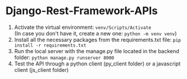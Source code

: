 # Django-Rest-Framework-APIs


1. Activate the virtual environment: `venv/Scripts/Activate`
   <br />
   (In case you don't have it, create a new one: `python -m venv venv`)
2. Install all the necessary packages from the requirements.txt file: `pip install -r requirements.txt`
4. Run the local server with the manage.py file located in the backend folder: `python manage.py runserver 8000`
5. Test the API through a python client (py_client folder) or a javascript client (js_client folder)
